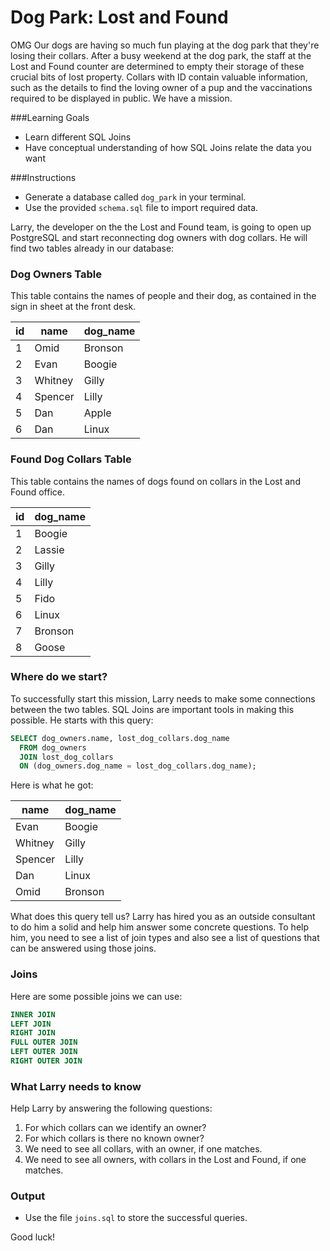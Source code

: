 # Dog Park: Lost and Found

OMG Our dogs are having so much fun playing at the dog park that they're losing their collars. After a busy weekend at the dog park, the staff at the Lost and Found counter are determined to empty their storage of these crucial bits of lost property. Collars with ID contain valuable information, such as the details to find the loving owner of a pup and the vaccinations required to be displayed in public. We have a mission.

###Learning Goals
* Learn different SQL Joins
* Have conceptual understanding of how SQL Joins relate the data you want

###Instructions

* Generate a database called `dog_park` in your terminal.
* Use the provided `schema.sql` file to import required data. 

Larry, the developer on the the Lost and Found team, is going to open up PostgreSQL and start reconnecting dog owners with dog collars. He will find two tables already in our database:

### Dog Owners Table

This table contains the names of people and their dog, as contained in the sign in sheet at the front desk.

| id |  name   | dog_name
|----|---------|----------
|  1 | Omid    | Bronson
|  2 | Evan    | Boogie
|  3 | Whitney | Gilly
|  4 | Spencer | Lilly
|  5 | Dan     | Apple
|  6 | Dan     | Linux

### Found Dog Collars Table

This table contains the names of dogs found on collars in the Lost and Found office.

| id | dog_name  
|----|----------  
|  1 | Boogie  
|  2 | Lassie  
|  3 | Gilly  
|  4 | Lilly  
|  5 | Fido  
|  6 | Linux  
|  7 | Bronson  
|  8 | Goose  

### Where do we start?

To successfully start this mission, Larry needs to make some connections between the two tables. SQL Joins are important tools in making this possible. He starts with this query:

```SQL  
SELECT dog_owners.name, lost_dog_collars.dog_name  
  FROM dog_owners  
  JOIN lost_dog_collars  
  ON (dog_owners.dog_name = lost_dog_collars.dog_name);
```

Here is what he got:

|  name   | dog_name
|---------|----------
| Evan    | Boogie
| Whitney | Gilly
| Spencer | Lilly
| Dan     | Linux
| Omid    | Bronson

What does this query tell us? Larry has hired you as an outside consultant to do him a solid and help him answer some concrete questions. To help him, you need to see a list of join types and also see a list of questions that can be answered using those joins.

### Joins

Here are some possible joins we can use:

```SQL
INNER JOIN
LEFT JOIN
RIGHT JOIN
FULL OUTER JOIN
LEFT OUTER JOIN
RIGHT OUTER JOIN
```

### What Larry needs to know

Help Larry by answering the following questions:

1. For which collars can we identify an owner?
2. For which collars is there no known owner?
3. We need to see all collars, with an owner, if one matches.
4. We need to see all owners, with collars in the Lost and Found, if one matches.

### Output
* Use the file `joins.sql` to store the successful queries.

Good luck!
